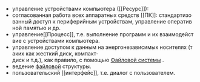 -   управление устройствами компьютера ([[Ресурс]]):
- согласованная работа всех аппаратных средств [[ПК]]: стандартизованный доступ к периферийным устройствам, управление оперативной памятью и др.
-   управление[[Процесс]], т.е. выполнение программ и их взаимодействие с устройствами компьютера.
-   управление доступом к данным на энергонезависимых носителях (таких как жесткий диск, компакт-диск и т.д.), как правило, с помощью [Файловой системы](Что%20такое%20ФС.md) .
-   ведение [файловой](файл) структуры.
-   пользовательский [[интерфейс]], т.е. диалог с пользователем.